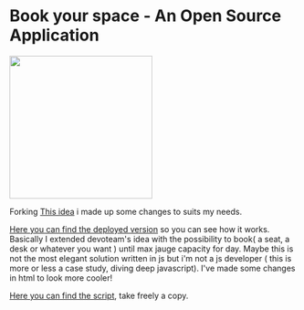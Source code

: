 # Book your space - An Open Source Application
<img src="https://github.com/carminemnc/officedeskbooking/blob/main/Desk%20booking%20(2).gif?raw=true" width="250" height="250">

Forking [This idea](https://github.com/devoteam-g-cloud/Office-Desk-Booking-with-Apps-Script) i made up some changes to suits my needs.

[Here you can find the deployed version](https://script.google.com/macros/s/AKfycbw8JM3ffqiDej4DKFgWGf3dlwXquI-dHq9cJfYCvZOHAj2GUkaZ9OLv92k4yiEZjV4lbw/exec) so you can see how it works. Basically I extended devoteam's idea with the possibility to book( a seat, a desk or whatever you want ) until max jauge capacity for day. Maybe this is not the most elegant solution written in js but i'm not a js developer ( this is more or less a case study, diving deep javascript).
I've made some changes in html to look more cooler!


[Here you can find the script](https://script.google.com/home/projects/1liA2JnkF1mC53L19v2ZvX25FHYAGa8dPpl2esbygBhzUGwqJshZDYthb), take freely a copy.

